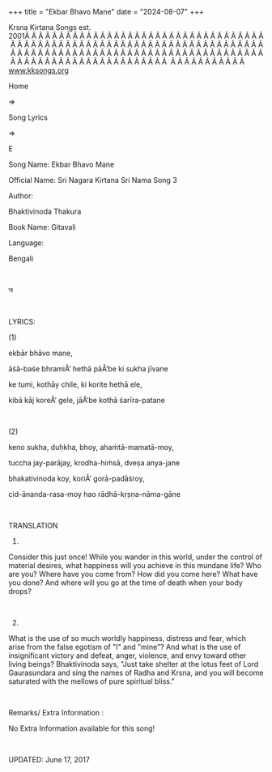 +++ 
title = "Ekbar Bhavo Mane"
date = "2024-08-07"
+++

Krsna Kirtana Songs est. 2001Â Â Â Â Â Â Â Â Â Â Â Â Â Â Â Â Â Â Â Â Â Â Â Â Â Â Â Â Â Â Â Â Â Â Â Â Â Â Â Â Â Â Â Â Â Â Â Â Â Â Â Â Â Â Â Â Â Â Â Â Â Â Â Â Â Â Â Â Â Â Â Â Â Â Â Â Â Â Â Â Â Â Â Â Â Â Â Â Â Â Â Â Â Â Â Â Â Â Â Â Â Â Â Â Â Â Â Â Â Â Â Â Â Â Â Â Â Â Â Â Â Â Â Â Â Â Â Â Â Â Â Â  Â Â Â Â Â Â Â Â Â Â Â  
www.kksongs.org








Home
 
⇒
 
Song Lyrics
 
⇒
 
E


Song
Name: Ekbar Bhavo Mane


Official
Name: Sri Nagara Kirtana Sri Nama Song 3


Author:

Bhaktivinoda
Thakura


Book
Name: 
Gitavali


Language:

Bengali


 








অ








 


LYRICS:


(1)


ekbār
bhāvo mane,


āśā-baśe
bhramiÂ’ hethā pāÂ’be ki sukha jīvane


ke
tumi, kothāy chile, ki korite hethā ele,


kibā
kāj koreÂ’ gele, jāÂ’be kothā śarīra-patane


 


(2)


keno
sukha, duḥkha, bhoy, ahaḿtā-mamatā-moy,


tuccha
jay-parājay, krodha-hiḿsā, dveṣa anya-jane


bhakativinoda
koy, koriÂ’ gorā-padāśroy,


cid-ānanda-rasa-moy
hao rādhā-kṛṣṇa-nāma-gāne


 


TRANSLATION


1)
Consider this just once! While you wander in this world, under the control of
material desires, what happiness will you achieve in this mundane life? Who are
you? Where have you come from? How did you come here? What have you done? And
where will you go at the time of death when your body drops?


 


2)
What is the use of so much worldly happiness, distress and fear, which arise
from the false egotism of "I" and "mine"? And what is the
use of insignificant victory and defeat, anger, violence, and envy toward other
living beings? Bhaktivinoda says, "Just take shelter at the lotus feet of
Lord Gaurasundara and sing the names of Radha and Krsna, and you will become
saturated with the mellows of pure spiritual bliss."


 


Remarks/ Extra Information
: 


No
Extra Information available for this song!


 


UPDATED:
 June 17, 2017